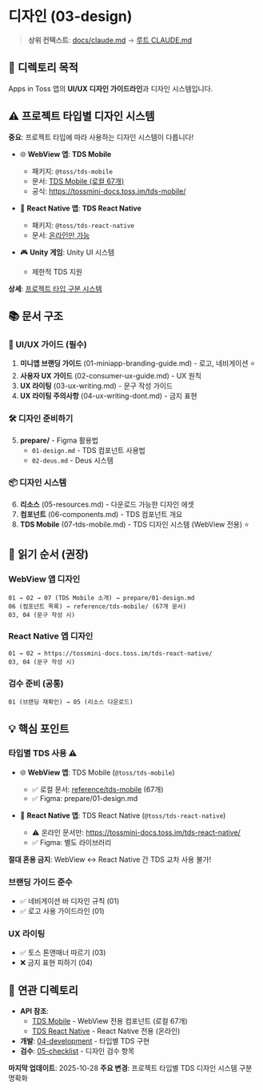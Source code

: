 # 디자인 (03-design)

> **상위 컨텍스트**: [docs/claude.md](../claude.md) → [루트 CLAUDE.md](../../CLAUDE.md)

## 📌 디렉토리 목적

Apps in Toss 앱의 **UI/UX 디자인 가이드라인**과 디자인 시스템입니다.

## ⚠️ 프로젝트 타입별 디자인 시스템

**중요**: 프로젝트 타입에 따라 사용하는 디자인 시스템이 다릅니다!

- 🌐 **WebView 앱**: **TDS Mobile**
  - 패키지: `@toss/tds-mobile`
  - 문서: [TDS Mobile (로컬 67개)](../reference/tds-mobile/)
  - 공식: https://tossmini-docs.toss.im/tds-mobile/

- 📱 **React Native 앱**: **TDS React Native**
  - 패키지: `@toss/tds-react-native`
  - 문서: [온라인만 가능](https://tossmini-docs.toss.im/tds-react-native/)

- 🎮 **Unity 게임**: Unity UI 시스템
  - 제한적 TDS 지원

**상세**: [프로젝트 타입 구분 시스템](../../CLAUDE.md#프로젝트-타입-구분-시스템)

## 📚 문서 구조

### 🎨 UI/UX 가이드 (필수)
1. **미니앱 브랜딩 가이드** (01-miniapp-branding-guide.md) - 로고, 네비게이션 ⭐
2. **사용자 UX 가이드** (02-consumer-ux-guide.md) - UX 원칙
3. **UX 라이팅** (03-ux-writing.md) - 문구 작성 가이드
4. **UX 라이팅 주의사항** (04-ux-writing-dont.md) - 금지 표현

### 🛠️ 디자인 준비하기
5. **prepare/** - Figma 활용법
   - `01-design.md` - TDS 컴포넌트 사용법
   - `02-deus.md` - Deus 시스템

### 📦 디자인 시스템
6. **리소스** (05-resources.md) - 다운로드 가능한 디자인 에셋
7. **컴포넌트** (06-components.md) - TDS 컴포넌트 개요
8. **TDS Mobile** (07-tds-mobile.md) - TDS 디자인 시스템 (WebView 전용) ⭐

## 🎯 읽기 순서 (권장)

### WebView 앱 디자인
```
01 → 02 → 07 (TDS Mobile 소개) → prepare/01-design.md
06 (컴포넌트 목록) → reference/tds-mobile/ (67개 문서)
03, 04 (문구 작성 시)
```

### React Native 앱 디자인
```
01 → 02 → https://tossmini-docs.toss.im/tds-react-native/
03, 04 (문구 작성 시)
```

### 검수 준비 (공통)
```
01 (브랜딩 재확인) → 05 (리소스 다운로드)
```

## 💡 핵심 포인트

### 타입별 TDS 사용 ⚠️
- 🌐 **WebView 앱**: TDS Mobile (`@toss/tds-mobile`)
  - ✅ 로컬 문서: [reference/tds-mobile](../reference/tds-mobile/) (67개)
  - ✅ Figma: prepare/01-design.md

- 📱 **React Native 앱**: TDS React Native (`@toss/tds-react-native`)
  - ⚠️ 온라인 문서만: https://tossmini-docs.toss.im/tds-react-native/
  - ✅ Figma: 별도 라이브러리

**절대 혼용 금지**: WebView ↔ React Native 간 TDS 교차 사용 불가!

### 브랜딩 가이드 준수
- ✅ 네비게이션 바 디자인 규칙 (01)
- ✅ 로고 사용 가이드라인 (01)

### UX 라이팅
- ✅ 토스 톤앤매너 따르기 (03)
- ❌ 금지 표현 피하기 (04)

## 🔗 연관 디렉토리

- **API 참조**:
  - [TDS Mobile](../reference/tds-mobile/) - WebView 전용 컴포넌트 (로컬 67개)
  - [TDS React Native](https://tossmini-docs.toss.im/tds-react-native/) - React Native 전용 (온라인)
- **개발**: [04-development](../04-development/claude.md) - 타입별 TDS 구현
- **검수**: [05-checklist](../05-checklist/claude.md) - 디자인 검수 항목

**마지막 업데이트**: 2025-10-28
**주요 변경**: 프로젝트 타입별 TDS 디자인 시스템 구분 명확화
